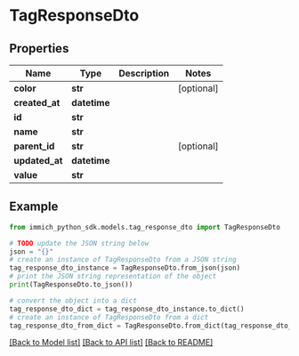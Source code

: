 # TagResponseDto


## Properties

Name | Type | Description | Notes
------------ | ------------- | ------------- | -------------
**color** | **str** |  | [optional] 
**created_at** | **datetime** |  | 
**id** | **str** |  | 
**name** | **str** |  | 
**parent_id** | **str** |  | [optional] 
**updated_at** | **datetime** |  | 
**value** | **str** |  | 

## Example

```python
from immich_python_sdk.models.tag_response_dto import TagResponseDto

# TODO update the JSON string below
json = "{}"
# create an instance of TagResponseDto from a JSON string
tag_response_dto_instance = TagResponseDto.from_json(json)
# print the JSON string representation of the object
print(TagResponseDto.to_json())

# convert the object into a dict
tag_response_dto_dict = tag_response_dto_instance.to_dict()
# create an instance of TagResponseDto from a dict
tag_response_dto_from_dict = TagResponseDto.from_dict(tag_response_dto_dict)
```
[[Back to Model list]](../README.md#documentation-for-models) [[Back to API list]](../README.md#documentation-for-api-endpoints) [[Back to README]](../README.md)



